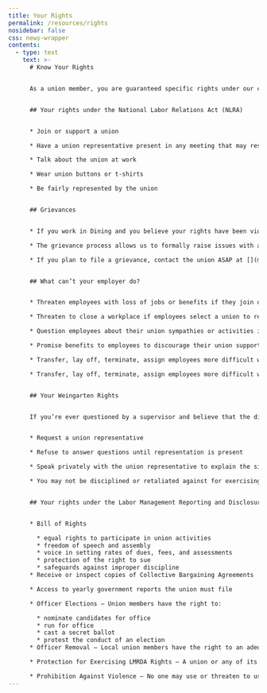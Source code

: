 ```yaml
---
title: Your Rights
permalink: /resources/rights
nosidebar: false
css: news-wrapper
contents:
  - type: text
    text: >-
      # Know Your Rights


      As a union member, you are guaranteed specific rights under our contract and federal law.


      ## Your rights under the National Labor Relations Act (NLRA)


      * Join or support a union

      * Have a union representative present in any meeting that may result in disciplinary action

      * Talk about the union at work

      * Wear union buttons or t-shirts

      * Be fairly represented by the union


      ## Grievances


      * If you work in Dining and you believe your rights have been violated at work, especially if you were fired or disciplined unfairly, we can file a grievance 

      * The grievance process allows us to formally raise issues with admin under our contract

      * If you plan to file a grievance, contact the union ASAP at [](mailto:cgo@ugsdw.org)[ugsdw.org@gmail.com](<mailto: ugsdw.org@gmail.com>)! There’s a tight timeline that we have to follow.


      ## What can’t your employer do?


      * Threaten employees with loss of jobs or benefits if they join or vote for a union or engage in protected concerted activity.

      * Threaten to close a workplace if employees select a union to represent them.

      * Question employees about their union sympathies or activities in circumstances that tend to interfere with, restrain or coerce employees in the exercise of their rights under the Act.

      * Promise benefits to employees to discourage their union support.

      * Transfer, lay off, terminate, assign employees more difficult work tasks, or otherwise punish employees because they engaged in union or protected concerted activity.

      * Transfer, lay off, terminate, assign employees more difficult work tasks, or otherwise punish employees because they filed unfair labor practice charges or participated in an investigation conducted by NLRB.


      ## Your Weingarten Rights


      If you’re ever questioned by a supervisor and believe that the discussion could possibly lead to disciplinary action, you have the right to


      * Request a union representative

      * Refuse to answer questions until representation is present

      * Speak privately with the union representative to explain the situation and your side of the story

      * You may not be disciplined or retaliated against for exercising your Weingarten rights.


      ## Your rights under the Labor Management Reporting and Disclosure Act (LMRDA)


      * Bill of Rights

        * equal rights to participate in union activities
        * freedom of speech and assembly
        * voice in setting rates of dues, fees, and assessments
        * protection of the right to sue
        * safeguards against improper discipline
      * Receive or inspect copies of Collective Bargaining Agreements

      * Access to yearly government reports the union must file

      * Officer Elections – Union members have the right to:

        * nominate candidates for office
        * run for office
        * cast a secret ballot
        * protest the conduct of an election
      * Officer Removal – Local union members have the right to an adequate procedure for the removal of an elected officer guilty of serious misconduct.

      * Protection for Exercising LMRDA Rights – A union or any of its officials may not fine, expel, or otherwise discipline a member for exercising any LMRDA right.

      * Prohibition Against Violence – No one may use or threaten to use force or violence to interfere with a union member in the exercise of LMRDA rights.
---
```

